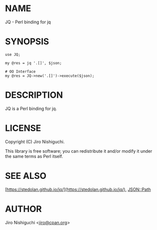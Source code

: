 # NAME

JQ - Perl binding for jq

# SYNOPSIS

    use JQ;

    my @res = jq '.[]', $json;

    # OO Interface
    my @res = JQ->new('.[]')->execute($json);

# DESCRIPTION

JQ is a Perl binding for jq.

# LICENSE

Copyright (C) Jiro Nishiguchi.

This library is free software; you can redistribute it and/or modify
it under the same terms as Perl itself.

# SEE ALSO

[https://stedolan.github.io/jq/](https://stedolan.github.io/jq/), [JSON::Path](https://metacpan.org/pod/JSON::Path)

# AUTHOR

Jiro Nishiguchi &lt;jiro@cpan.org>
